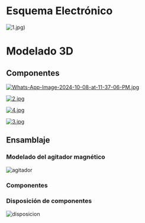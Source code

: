 # Esquema Electrónico
![1.jpg](https://i.postimg.cc/fWt1fJ8h/Schematic-Agitador-Magnetico-2024-10-08-1.png))
# Modelado 3D
## Componentes

[![Whats-App-Image-2024-10-08-at-11-37-06-PM.jpg](https://i.postimg.cc/ncmQfq7S/Whats-App-Image-2024-10-08-at-11-37-06-PM.jpg)](https://postimg.cc/2Vz54b0n)

[![2.jpg](https://i.postimg.cc/PrtWNgSs/2.jpg)](https://postimg.cc/BtVLVVWM)

[![4.jpg](https://i.postimg.cc/cJ1RWTQM/4.jpg)](https://postimg.cc/Mn4Mb73v)

[![3.jpg](https://i.postimg.cc/pdv0FDKp/3.jpg)](https://postimg.cc/jD8QVngb)
## Ensamblaje

### Modelado del agitador magnético
![agitador](https://github.com/user-attachments/assets/7f285a3f-c447-4c80-9540-6f71dc18c40c)

### Componentes

### Disposición de componentes
![disposicion](https://github.com/user-attachments/assets/48a0ec82-6779-40bb-b179-0aa4453346a7)
